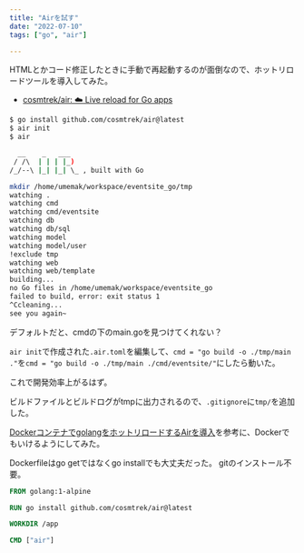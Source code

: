 ```yaml
---
title: "Airを試す"
date: "2022-07-10"
tags: ["go", "air"]

---
```


HTMLとかコード修正したときに手動で再起動するのが面倒なので、ホットリロードツールを導入してみた。

- [cosmtrek/air: ☁️ Live reload for Go apps](https://github.com/cosmtrek/air)

```sh
$ go install github.com/cosmtrek/air@latest
$ air init
$ air

  __    _   ___  
 / /\  | | | |_) 
/_/--\ |_| |_| \_ , built with Go 

mkdir /home/umemak/workspace/eventsite_go/tmp
watching .
watching cmd
watching cmd/eventsite
watching db
watching db/sql
watching model
watching model/user
!exclude tmp
watching web
watching web/template
building...
no Go files in /home/umemak/workspace/eventsite_go
failed to build, error: exit status 1
^Ccleaning...
see you again~
```
デフォルトだと、cmdの下のmain.goを見つけてくれない？

`air init`で作成された`.air.toml`を編集して、`cmd = "go build -o ./tmp/main ."`を`cmd = "go build -o ./tmp/main ./cmd/eventsite/"`にしたら動いた。

これで開発効率上がるはず。

ビルドファイルとビルドログがtmpに出力されるので、`.gitignore`に`tmp/`を追加した。

[DockerコンテナでgolangをホットリロードするAirを導入](https://zenn.dev/ajapa/articles/bc399c7e4c0def)を参考に、Dockerでもいけるようにしてみた。

Dockerfileはgo getではなくgo installでも大丈夫だった。
gitのインストール不要。
```Dockerfile
FROM golang:1-alpine

RUN go install github.com/cosmtrek/air@latest

WORKDIR /app

CMD ["air"]
```
